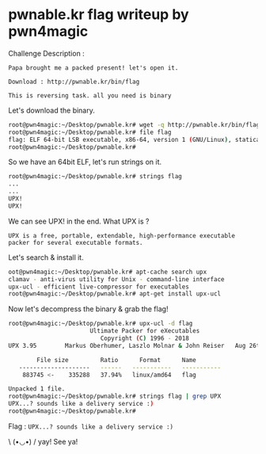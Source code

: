 # pwnable.kr flag writeup by pwn4magic

Challenge Description :
```
Papa brought me a packed present! let's open it.

Download : http://pwnable.kr/bin/flag

This is reversing task. all you need is binary
```

Let's download the binary.

```bash
root@pwn4magic:~/Desktop/pwnable.kr# wget -q http://pwnable.kr/bin/flag
root@pwn4magic:~/Desktop/pwnable.kr# file flag
flag: ELF 64-bit LSB executable, x86-64, version 1 (GNU/Linux), statically linked, no section header
root@pwn4magic:~/Desktop/pwnable.kr# 
```

So we have an 64bit ELF, let's run strings on it.

```bash
root@pwn4magic:~/Desktop/pwnable.kr# strings flag
...
...
UPX!
UPX!
```

We can see UPX! in the end. What UPX is ?

`UPX is a free, portable, extendable, high-performance executable packer for several executable formats.`

Let's search & install it.

```bash
oot@pwn4magic:~/Desktop/pwnable.kr# apt-cache search upx
clamav - anti-virus utility for Unix - command-line interface
upx-ucl - efficient live-compressor for executables
root@pwn4magic:~/Desktop/pwnable.kr# apt-get install upx-ucl
```

Now let's decompress the binary & grab the flag!

```bash
root@pwn4magic:~/Desktop/pwnable.kr# upx-ucl -d flag
                       Ultimate Packer for eXecutables
                          Copyright (C) 1996 - 2018
UPX 3.95        Markus Oberhumer, Laszlo Molnar & John Reiser   Aug 26th 2018

        File size         Ratio      Format      Name
   --------------------   ------   -----------   -----------
    883745 <-    335288   37.94%   linux/amd64   flag

Unpacked 1 file.
root@pwn4magic:~/Desktop/pwnable.kr# strings flag | grep UPX
UPX...? sounds like a delivery service :)
root@pwn4magic:~/Desktop/pwnable.kr# 
```

Flag : `UPX...? sounds like a delivery service :)`

\ (•◡•) / yay! See ya!
